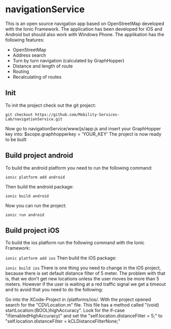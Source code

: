 # navigationService
This is an open source navigation app based on OpenStreetMap developed with the Ionic Framework.
The application has been developed for iOS and Android but should also work with Windows Phone.
The applikation has the following features:
- OpenStreetMap
- Address search
- Turn by turn navigation (calculated by GraphHopper)
- Distance and length of route
- Routing
- Recalculating of routes
## Init
To init the project check out the git project:

`git checkout https://github.com/Mobility-Services-Lab/navigationService.git`

Now go to navigationService/www/js/app.js and insert your GraphHopper key into: $scope.graphhopperkey = 'YOUR_KEY'
The project is now ready to be built
## Build project android
To build the android platform you need to run the following command:

`ionic platform add android`

Then build the android package:

`ionic build android`

Now you can run the project:

`ionic run android`
## Build project iOS
To build the ios platform run the following command with the Ionic Framework:

`ionic platform add ios`
Then build the iOS package:

`ionic build ios`
There is one thing you need to change in the iOS project, because there is set default distance filter of 5 meter. The problem with that is, that we don't get new locations unless the user moves be more than 5 meters. However if the user is waiting at a red traffic signal we get a timeout and to avoid that you need to do the following:

Go into the XCode-Project in /platforms/ios/. 
With the project opened search for the "CDVLocation.m" file. 
This file has a method called "(void) startLocation:(BOOL)highAccuracy". Look for the if-case "if(enabledHighAccuracy)" and set the "self.location.distanceFilter = 5;" to "self.location.distanceFilter = kCLDistanceFilterNone;"
